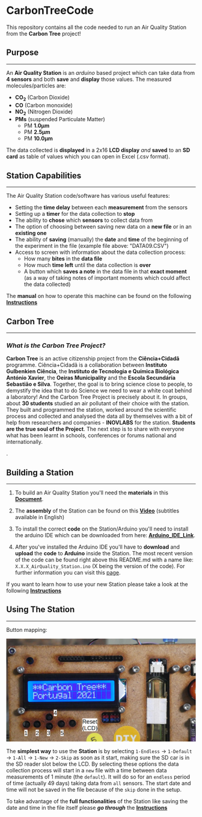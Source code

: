 # **CarbonTreeCode**
This repository contains all the code needed to run an Air Quality Station from the __Carbon Tree__ project!

## **Purpose**

---

An **Air Quality Station** is an _arduino_ based project which can take data from **__4 sensors__** and both **save** and **display** those values. The measured molecules/particles are:

* **CO<sub>2</sub>** (Carbon Dioxide)
* **CO** (Carbon monoxide)
* **NO<sub>2</sub>** (Nitrogen Dioxide)
* **PMs** (suspended Particulate Matter)
    * PM **1.0μm**
    * PM **2.5μm**
    * PM **10.0μm**


The data collected is **displayed** in a 2x16 **LCD display** _and_ **saved** to an **SD card** as table of values which you can open in Excel (.csv format).


## **Station Capabilities**

---

The Air Quality Station code/software has various useful features:

* Setting the **time delay** between each **measurement** from the sensors
* Setting up a **timer** for the data collection to **stop**
* The ability to **chose** which **sensors** to collect data from
* The option of choosing between saving new data on a **new file** or in an **existing one**  
* The ability of **saving** (manually) the **date** and **time** of the beginning of the experiment in the file (example file above: "DATA09.CSV")
* Access to screen with information about the data collection process:
    * How many **bites** in the **data file**
    * How much **time left** until the data collection is **over**
    * A button which **saves a note** in the data file in that **exact moment** (as a way of taking notes of important moments which could affect the data collected) 

The **manual** on how to operate this machine can be found on the following [**Instructions**][link_tutorial]  

## **Carbon Tree**

---

### _What is the Carbon Tree Project?_

**Carbon Tree** is an active citizenship project from the **Ciência+Cidadã** programme. 
Ciência+Cidadã is a collaboration between **Instituto Gulbenkien Ciência**, the **Instituto de Tecnologia e Química Biológica António Xavier**, the **Oeiras Municipality** and the **Escola Secundária Sebastião e Silva**. 
Together, the goal is to bring science close to people, to demystify the idea that to do Science we need to wear a white coat behind a laboratory!
And the Carbon Tree Project is precisely about it. 
In groups, about **30 students** studied an air pollutant of their choice with the station. 
They built and programmed the station, worked around the scientific process and collected and analysed the data all by themselves with a bit of help from researchers and companies - **INOVLABS** for the station. 
**Students are the true soul of the Project**. 
The next step is to share with everyone what has been learnt in schools, conferences or forums national and internationally.

.

## **Building a Station**

---

1. To build an Air Quality Station you'll need the **materials** in this 
[**Document**](https://docs.google.com/document/d/1l7tG8-l5VGNB0ed4CIbOwf0h02rkb5lN/edit?usp=sharing&ouid=109219029885592963980&rtpof=true&sd=true).

2. The **assembly** of the Station can be found on this [**Video**](https://www.youtube.com/watch?v=oLzKA4CCkwY) (subtitles available in English)

3. To install the correct **code** on the Station/Arduino you'll need to install the arduino IDE which can be downloaded from here: [**Arduino_IDE_Link**](https://www.arduino.cc/en/software).

4. After you've installed the Arduino IDE you'll have to **download** and **upload** the **code** to **Arduino** inside the Station.
The most recent version of the code can be found right above this README.md with a name like: `X.X.X_AirQuality_Station.ino` (X being the version of the code). For further information you can visit this [page](https://learn.adafruit.com/ladyadas-learn-arduino-lesson-number-1/upload-your-first-sketch).

If you want to learn how to use your new Station please take a look at the following [**Instructions**][link_tutorial]   

## **Using The Station**

---

Button mapping:

![Image](/Images/close_up_numbers.png)

The **simplest way** to use the **Station** is by selecting `1-Endless` -> `1-Default` ->  `1-All` -> `1-New` -> `2-Skip`  as soon as it start, making sure the SD car is in the SD reader slot below the LCD. By selecting these options the data collection process will start in a `new` file with a time between data measurements of 1 minute (the `default`). It will do so for an `endless` period of time (actually 49 days) taking data from `all` sensors. The start date and time will not be saved in the file because of the `skip` done in the setup.

To take advantage of the **full functionalities** of the Station like saving the date and time in the file itself please **_go through_** the [**Instructions**][link_tutorial]  


[link_tutorial]: https://docs.google.com/document/d/1T4xtQLqhaCJcnTU4sV4L8lUPmjTFFTN8yCQhNOLety0/edit?usp=sharing 



